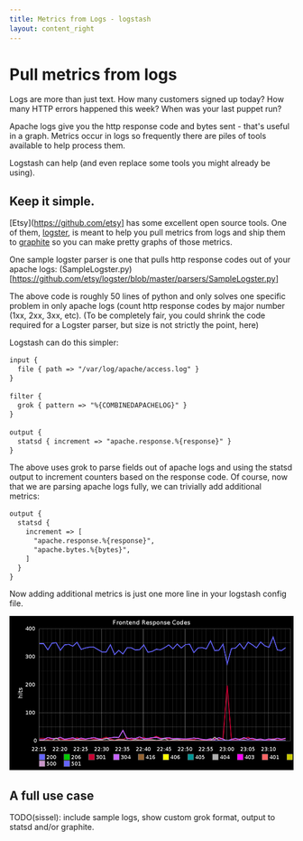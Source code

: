 ```yaml
---
title: Metrics from Logs - logstash
layout: content_right
---
```

# Pull metrics from logs

Logs are more than just text. How many customers signed up today? How many HTTP
errors happened this week? When was your last puppet run?

Apache logs give you the http response code and bytes sent - that's useful in a
graph. Metrics occur in logs so frequently there are piles of tools available to
help process them.

Logstash can help (and even replace some tools you might already be using).

## Keep it simple.

[Etsy](https://github.com/etsy] has some excellent open source tools. One of
them, [logster](https://github.com/etsy/logster), is meant to help you pull
metrics from logs and ship them to [graphite](http://graphite.wikidot.com/) so
you can make pretty graphs of those metrics.

One sample logster parser is one that pulls http response codes out of your
apache logs: (SampleLogster.py)[https://github.com/etsy/logster/blob/master/parsers/SampleLogster.py]

The above code is roughly 50 lines of python and only solves one specific
problem in only apache logs (count http response codes by major number (1xx,
2xx, 3xx, etc). (To be completely fair, you could shrink the code required for
a Logster parser, but size is not strictly the point, here)

Logstash can do this simpler:

    input {
      file { path => "/var/log/apache/access.log" }
    }

    filter {
      grok { pattern => "%{COMBINEDAPACHELOG}" }
    }

    output {
      statsd { increment => "apache.response.%{response}" }
    }

The above uses grok to parse fields out of apache logs and using the statsd
output to increment counters based on the response code. Of course, now that we
are parsing apache logs fully, we can trivially add additional metrics:

    output {
      statsd {
        increment => [
          "apache.response.%{response}",
          "apache.bytes.%{bytes}",
        ]
      }
    }

Now adding additional metrics is just one more line in your logstash config file.

![apache response codes graphed with graphite, fed data with logstash](media/frontend-response-codes.png)

## A full use case

TODO(sissel): include sample logs, show custom grok format, output to statsd and/or graphite.
